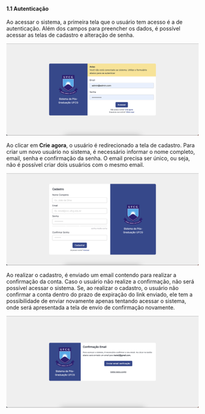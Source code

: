 #### 1.1 Autenticação

Ao acessar o sistema, a primeira tela que o usuário tem acesso é a de autenticação. Além dos campos para preencher os dados, é possível acessar as telas de cadastro e alteração de senha.

![login image](/screenshots/login.png)

Ao clicar em **Crie agora**, o usuário é redirecionado a tela de cadastro. Para criar um novo usuário no sistema, é necessário informar o nome completo, email, senha e confirmação da senha. O email precisa ser único, ou seja, não é possível criar dois usuários com o mesmo email.

![cadastro image](/screenshots/cadastro.png)

Ao realizar o cadastro, é enviado um email contendo para realizar a confirmação da conta. Caso o usuário não realize a confirmação, não será possível acessar o sistema. Se, ao realizar o cadastro, o usuário não confirmar a conta dentro do prazo de expiração do link enviado, ele tem a possibilidade de enviar novamente apenas tentando acessar o sistema, onde será apresentada a tela de envio de confirmação novamente.

![confirmação email image](/screenshots/confirmacao-email.png)
